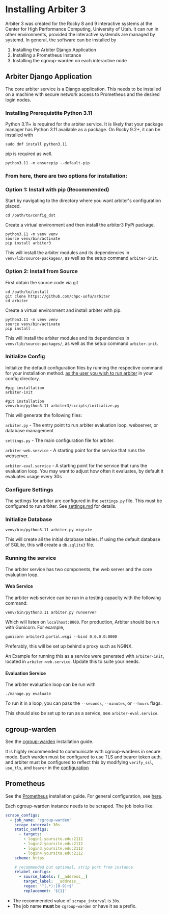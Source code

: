 # Installing Arbiter 3
Arbiter 3 was created for the Rocky 8 and 9 interactive systems at the Center for High Performance Computing, University of Utah. It can run in other environments, provided the interactive systemds are managed by systemd. In general, the software can be installed by

1. Installing the Arbiter Django Application
2. Installing a Prometheus Instance
3. Installing the cgroup-warden on each interactive node

## Arbiter Django Application
The core arbiter service is a Django application. This needs to be installed on a machine
with secure network access to Prometheus and the desired login nodes.

### Installing Prerequistite Python 3.11
Python 3.11+ is required for the arbiter service. It is likely that your package manager has Python 3.11 available as a package. On Rocky 9.2+, it can be installed with
```shell
sudo dnf install python3.11
```

pip is required as well.
```shell
python3.11 -m ensurepip --default-pip
```

### From here, there are two options for installation:

### Option 1: Install with pip (Recommended)

Start by navigating to the directory where you want arbiter's configuration placed.
```shell
cd /path/to/config_dst
```

Create a virtual environment and then install the arbiter3 PyPi package. 
```shell
python3.11 -m venv venv
source venv/bin/activate
pip install arbiter3
```
This will install the arbiter modules and its dependencies in `venv/lib/source-packages/`, as well as the setup command `arbiter-init`.

### Option 2: Install from Source

First obtain the source code via git
```shell
cd /path/to/install
git clone https://github.com/chpc-uofu/arbiter
cd arbiter
```

Create a virtual environment and install arbiter with pip. 
```shell
python3.11 -m venv venv
source venv/bin/activate
pip install .
```
This will install the arbiter modules and its dependencies in `venv/lib/source-packages/`, as well as the setup command `arbiter-init`.

### Initialize Config
Initialize the default configuration files by running the respective command for your installation method. <u>as the user you wish to run arbiter</u> in your config directory.
```shell
#pip installation
arbiter-init 

#git installation
venv/bin/python3.11 arbiter3/scripts/initialize.py
```

This will generate the following files:

`arbiter.py` - The entry point to run arbiter evaluation loop, webserver, or database management

`settings.py` - The main configuration file for arbiter.

`arbiter-web.service` - A starting point for the service that runs the webserver. 

`arbiter-eval.service` - A starting point for the service that runs the evaluation loop. You may want to adjust how often it evaluates, by default it evaluates usage every 30s

### Configure Settings
The settings for arbiter are configured in the `settings.py` file. This must be configured to run arbiter. See [settings.md](settings.md) for details.

### Initialize Database

```shell
venv/bin/python3.11 arbiter.py migrate
```
This will create all the initial database tables. If using the default database of SQLite, this will create a `db.sqlite3` file. 


### Running the service
The arbiter service has two components, the web server and the core evaluation loop.

#### Web Service
The arbiter web service can be run in a testing capacity with the following command:
```shell
venv/bin/python3.11 arbiter.py runserver 
```
Which will listen on `localhost:8000`. For production, Arbiter should be run with Gunicorn. For example,
```shell
gunicorn arbiter3.portal.wsgi --bind 0.0.0.0:8000 
```
Preferably, this will be set up behind a proxy such as NGINX. 

An Example for running this as a service were generated with `arbiter-init`, located in `arbiter-web.service`. Update this to suite your needs. 

#### Evaluation Service
The arbiter evaluation loop can be run with
```
./manage.py evaluate
```
To run it in a loop, you can pass the `--seconds`, `--minutes`, or `--hours` flags.

This should also be set up to run as a service, see `arbiter-eval.service`.


## cgroup-warden
See the [cgroup-warden](https://github.com/chpc-uofu/cgroup-warden)
installation guide.

It is highly recommended to communicate with cgroup-wardens in secure mode.
Each warden must be configured to use TLS and bearer token auth, and arbiter must be configured to reflect this by modifying
`verify_ssl`, `use_tls`, and `bearer` in the [configuration](https://github.com/chpc-uofu/arbiter/blob/main/docs/settings.md#warden)


## Prometheus
See the [Prometheus](https://prometheus.io/docs/prometheus/latest/installation/) installation guide. 
For general configuration, see [here](https://prometheus.io/docs/prometheus/latest/configuration/). 

Each cgroup-warden instance needs to be scraped. The job looks like:
```yaml
scrape_configs:
  - job_name: 'cgroup-warden'
    scrape_interval: 30s
    static_configs:
      - targets:
        - login1.yoursite.edu:2112
        - login2.yoursite.edu:2112
        - login3.yoursite.edu:2112
        - login4.yoursite.edu:2112
    scheme: https

    # recommended but optional, strip port from instance
    relabel_configs:
      - source_labels: [__address__]
        target_label: __address__
        regex: '^(.*):[0-9]+$'
        replacement: '${1}'
```

- The recommended value of `scrape_interval` is `30s`. 
- The job name **must** be `cgroup-warden` or have it as a prefix. 
